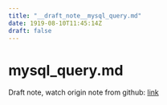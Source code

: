 ```yaml
---
title: "__draft_note__mysql_query.md"
date: 1919-08-10T11:45:14Z
draft: false
---
```


# mysql_query.md

Draft note, watch origin note from github: [link](https:/github.com/tinghaolai/just-random-note/blob/master/db/mysql_query.md)
